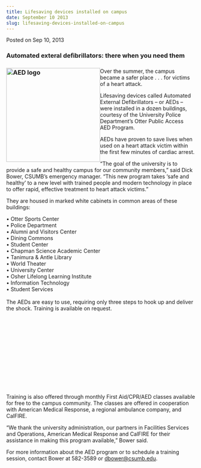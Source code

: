 ```yaml
---
title: Lifesaving devices installed on campus
date: September 10 2013
slug: lifesaving-devices-installed-on-campus
---
```


 



<span class="date">Posted on Sep 10, 2013    </span>
<h3>Automated exteral defibrillators: there when you need them</h3>
<h3><img alt="AED logo" src="https://news.csumb.edu/sites/default/files/65/attachments/news/images/aed_logo.jpg" style="float:left; width:250px; height:250px"/></h3>
<p>Over the summer, the campus became a safer place . . . for
victims of a heart attack.</p>
<p>Lifesaving devices called Automated External Defibrillators &#x2013; or
AEDs &#x2013; were installed in a dozen buildings, courtesy of the
University Police Department&#x2019;s Otter Public Access AED Program.</p>
<p>AEDs have proven to save lives when used on a heart attack
victim within the first few minutes of cardiac arrest.</p>
<p>&#x201C;The goal of the university is to provide a safe and healthy
campus for our community members,&#x201D; said Dick Bower, CSUMB&#x2019;s
emergency manager. &#x201C;This new program takes &#x2018;safe and healthy&#x2019; to a
new level with trained people and modern technology in place to
offer rapid, effective treatment to heart attack victims.&#x201D;</p>
<p>They are housed in marked white cabinets in common areas of
these buildings:</p>
<p>&#x2022; Otter Sports Center<br>
&#x2022; Police Department<br>
&#x2022; Alumni and Visitors Center<br>
&#x2022; Dining Commons<br>
&#x2022; Student Center<br>
&#x2022; Chapman Science Academic Center<br>
&#x2022; Tanimura &amp; Antle Library<br>
&#x2022; World Theater<br>
&#x2022; University Center<br>
&#x2022; Osher Lifelong Learning Institute<br>
&#x2022; Information Technology<br>
&#x2022; Student Services<br>
<br>
The AEDs are easy to use, requiring only three steps to hook up and
deliver the shock. Training is available on request.</br></br></br></br></br></br></br></br></br></br></br></br></br></p>
<p>Training is also offered through monthly First Aid/CPR/AED
classes available for free to the campus community. The classes are
offered in cooperation with American Medical Response, a regional
ambulance company, and CalFIRE.</p>
<p>&#x201C;We thank the university administration, our partners in
Facilities Services and Operations, American Medical Response and
CalFIRE for their assistance in making this program available,&#x201D;
Bower said.</p>
<p>For more information about the AED program or to schedule a
training session, contact Bower at 582-3589 or <a href="mailto:dbower@csumb.edu">dbower@csumb.edu</a>.</p>
<p><br>
&#xA0;</br></p>





```
